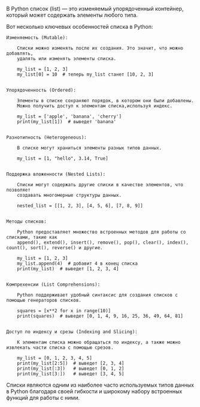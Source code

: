 

В Python список (list) — это изменяемый упорядоченный контейнер, который может содержать элементы любого типа.


Вот несколько ключевых особенностей списка в Python:

    Изменяемость (Mutable):

        Списки можно изменять после их создания. Это значит, что можно добавлять,
        удалять или изменять элементы списка.

        my_list = [1, 2, 3]
        my_list[0] = 10  # теперь my_list станет [10, 2, 3]


    Упорядоченность (Ordered):

        Элементы в списке сохраняют порядок, в котором они были добавлены.
        Можно получить доступ к элементам списка,используя индекс.

        my_list = ['apple', 'banana', 'cherry']
        print(my_list[1])  # выведет 'banana'


    Разнотипность (Heterogeneous):

        В списке могут храниться элементы разных типов данных.

        my_list = [1, "hello", 3.14, True]


    Поддержка вложенности (Nested Lists):

        Списки могут содержать другие списки в качестве элементов, что позволяет
        создавать многомерные структуры данных.

        nested_list = [[1, 2, 3], [4, 5, 6], [7, 8, 9]]


    Методы списков:

        Python предоставляет множество встроенных методов для работы со списками, такие как
        append(), extend(), insert(), remove(), pop(), clear(), index(), count(), sort(), reverse() и другие.

        my_list = [1, 2, 3]
        my_list.append(4)  # добавит 4 в конец списка
        print(my_list)  # выведет [1, 2, 3, 4]


    Компрехенсии (List Comprehensions):

        Python поддерживает удобный синтаксис для создания списков с помощью генераторов списков.

        squares = [x**2 for x in range(10)]
        print(squares)  # выведет [0, 1, 4, 9, 16, 25, 36, 49, 64, 81]


    Доступ по индексу и срезы (Indexing and Slicing):

        К элементам списка можно обращаться по индексу, а также можно извлекать части списка с помощью срезов.

        my_list = [0, 1, 2, 3, 4, 5]
        print(my_list[2:5])  # выведет [2, 3, 4]
        print(my_list[:3])   # выведет [0, 1, 2]
        print(my_list[3:])   # выведет [3, 4, 5]



Списки являются одним из наиболее часто используемых типов данных в Python
благодаря своей гибкости и широкому набору встроенных функций для работы с ними.
